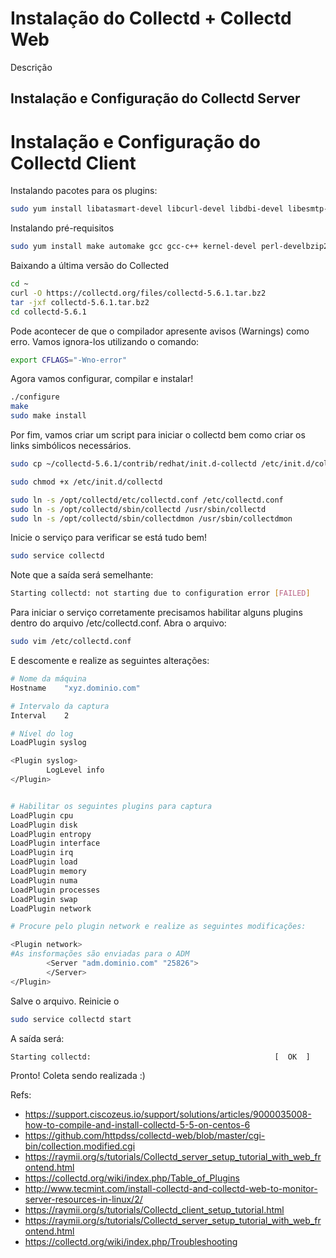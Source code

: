 # Instalação do Collectd + Collectd Web

Descrição

## Instalação e Configuração do Collectd Server

# Instalação e Configuração do Collectd Client

Instalando pacotes para os plugins:

```bash
sudo yum install libatasmart-devel libcurl-devel libdbi-devel libesmtp-devel ganglia-devel libgcrypt-devel hal-devel hiredis-devel iptables-devel java-1.8.0-openjdk-devel openldap-devel lvm2-devel libmemcached-devel libmnl-devel libmodbus-devel mysql-devel net-snmp-devel libnotify-devel OpenIPMI-devel liboping-devel libpcap-devel perl-devel perl-ExtUtils-Embed postgresql-devel librabbitmq-devel rrdtool-devel lm_sensors-devel libstatgrab-devel libudev-devel nut-devel varnish-libs-devel libvirt-devel libxml2-devel yajl-devel protobuf-c-devel python-devel librabbitmq-devel libcurl-devel libcurl-devel libxml2-devel yajl-devel libcurl-devel libcurl-devel yajl-devel libcurl-devel libxml2-devel libdbi-devel libpcap-devel ganglia-devel OpenIPMI-devel iptables-devel java-1.8.0-openjdk-devel yajl-devel lvm2-devel libmemcached-devel mysql-devel libmnl-devel libcurl-devel libnotify-devel libesmtp-devel nut-devel openldap-devel perl-devel perl-ExtUtils-Embed liboping-devel postgresql-devel python-devel hiredis-devel rrdtool-devel libatasmart-devel libudev-devel net-snmp-devel varnish-libs-devel libvirt-devel libxml2-devel libcurl-devel hiredis-devel 
```

Instalando pré-requisitos

```bash
sudo yum install make automake gcc gcc-c++ kernel-devel perl-develbzip2
```

Baixando a última versão do Collected

```bash
cd ~
curl -O https://collectd.org/files/collectd-5.6.1.tar.bz2
tar -jxf collectd-5.6.1.tar.bz2 
cd collectd-5.6.1
```

Pode acontecer de que o compilador apresente avisos (Warnings) como erro. Vamos ignora-los utilizando o comando:

```bash
export CFLAGS="-Wno-error"
```

Agora vamos configurar, compilar e instalar!

```bash
./configure
make 
sudo make install
```

Por fim, vamos criar um script para iniciar o collectd bem como criar os links simbólicos necessários.

```bash 
sudo cp ~/collectd-5.6.1/contrib/redhat/init.d-collectd /etc/init.d/collectd

sudo chmod +x /etc/init.d/collectd

sudo ln -s /opt/collectd/etc/collectd.conf /etc/collectd.conf
sudo ln -s /opt/collectd/sbin/collectd /usr/sbin/collectd
sudo ln -s /opt/collectd/sbin/collectdmon /usr/sbin/collectdmon
```

Inicie o serviço para verificar se está tudo bem!

```bash
sudo service collectd
```

Note que a saída será semelhante:

```bash
Starting collectd: not starting due to configuration error [FAILED]
```

Para iniciar o serviço corretamente precisamos habilitar alguns plugins dentro do arquivo /etc/collectd.conf. Abra o arquivo:

```bash
sudo vim /etc/collectd.conf 
```

E descomente e realize as seguintes alterações:

```bash
# Nome da máquina
Hostname	"xyz.dominio.com"

# Intervalo da captura
Interval	2

# Nível do log
LoadPlugin syslog

<Plugin syslog>
        LogLevel info
</Plugin>


# Habilitar os seguintes plugins para captura
LoadPlugin cpu
LoadPlugin disk
LoadPlugin entropy
LoadPlugin interface
LoadPlugin irq
LoadPlugin load
LoadPlugin memory
LoadPlugin numa
LoadPlugin processes
LoadPlugin swap
LoadPlugin network

# Procure pelo plugin network e realize as seguintes modificações:

<Plugin network>
#As insformações são enviadas para o ADM
        <Server "adm.dominio.com" "25826">
        </Server>
</Plugin>


```

Salve o arquivo. Reinicie o 


```bash
sudo service collectd start
```

A saída será:

```bash
Starting collectd:                                         [  OK  ]
```


Pronto! Coleta sendo realizada :)

Refs:

* https://support.ciscozeus.io/support/solutions/articles/9000035008-how-to-compile-and-install-collectd-5-5-on-centos-6
* https://github.com/httpdss/collectd-web/blob/master/cgi-bin/collection.modified.cgi
* https://raymii.org/s/tutorials/Collectd_server_setup_tutorial_with_web_frontend.html
* https://collectd.org/wiki/index.php/Table_of_Plugins
* http://www.tecmint.com/install-collectd-and-collectd-web-to-monitor-server-resources-in-linux/2/
* https://raymii.org/s/tutorials/Collectd_client_setup_tutorial.html
* https://raymii.org/s/tutorials/Collectd_server_setup_tutorial_with_web_frontend.html
* https://collectd.org/wiki/index.php/Troubleshooting


